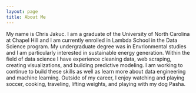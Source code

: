 ```yaml
---
layout: page
title: About Me
---
```


My name is Chris Jakuc. I am a graduate of the University of North Carolina at Chapel Hill and I am currently enrolled in Lambda School in the Data Science program. My undergraduate degree was in Envrionmental studies and I am particularly interested in sustainable energy generation. Within the field of data science I have experience cleaning data, web scraping, creating visualizations, and building predictive modeling. I am working to continue to build these skills as well as learn more about data engineering and machine learning. Outside of my career, I enjoy watching and playing soccer, cooking, traveling, lifting weights, and playing with my dog Pasha.

